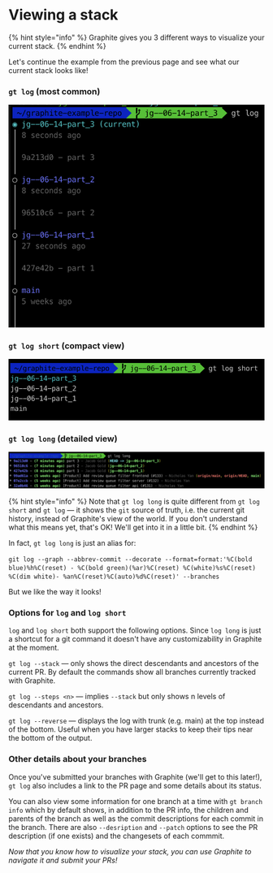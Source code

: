 # Viewing a stack

{% hint style="info" %}
Graphite gives you 3 different ways to visualize your current stack.
{% endhint %}

Let's continue the example from the previous page and see what our current stack looks like!

### `gt log` (most common)

![](<../../.gitbook/assets/image (22).png>)

### `gt log short` (compact view)

![](<../../.gitbook/assets/image (20).png>)

### `gt log long` (detailed view)

![](<../../.gitbook/assets/image (1).png>)

{% hint style="info" %}
Note that `gt log long` is quite different from `gt log short` and `gt log` — it shows the `git` source of truth, i.e. the current git history, instead of Graphite's view of the world.  If you don't understand what this means yet, that's OK! We'll get into it in a little bit.
{% endhint %}

In fact, `gt log long` is just an alias for:

`git log --graph --abbrev-commit --decorate --format=format:'%C(bold blue)%h%C(reset) - %C(bold green)(%ar)%C(reset) %C(white)%s%C(reset) %C(dim white)- %an%C(reset)%C(auto)%d%C(reset)' --branches`

But we like the way it looks!

### Options for `log` and `log short`

`log` and `log short` both support the following options.  Since `log long` is just a shortcut for a git command it doesn't have any customizability in Graphite at the moment.

`gt log --stack` — only shows the direct descendants and ancestors of the current PR.  By default the commands show all branches currently tracked with Graphite.

`gt log --steps <n>` — implies `--stack` but only shows n levels of descendants and ancestors.

`gt log --reverse` — displays the log with trunk (e.g. main) at the top instead of the bottom.  Useful when you have larger stacks to keep their tips near the bottom of the output.

### Other details about your branches

Once you've submitted your branches with Graphite (we'll get to this later!), `gt log` also includes a link to the PR page and some details about its status.

You can also view some information for one branch at a time with `gt branch info` which by default shows, in addition to the PR info, the children and parents of the branch as well as the commit descriptions for each commit in the branch.  There are also `--desription` and `--patch` options to see the PR description (if one exists) and the changesets of each commmit.

_Now that you know how to visualize your stack, you can use Graphite to navigate it and submit your PRs!_
